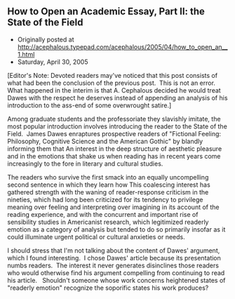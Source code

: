 ## How to Open an Academic Essay, Part II: the State of the Field

 * Originally posted at http://acephalous.typepad.com/acephalous/2005/04/how_to_open_an__1.html
 * Saturday, April 30, 2005



[Editor's Note: Devoted readers may've noticed that this post consists of what had been the conclusion of the previous post.  This is not an error.  What happened in the interim is that A. Cephalous decided he would treat Dawes with the respect he deserves instead of appending an analysis of his introduction to the ass-end of some overwrought satire.]  

Among graduate students and the professoriate they slavishly imitate, the most popular introduction involves introducing the reader to the State of the Field.  James Dawes enraptures prospective readers of "Fictional Feeling: Philosophy, Cognitive Science and the American Gothic" by blandly informing them that
An interest in the deep structure of aesthetic pleasure and in the emotions that shake us when reading has in recent years come increasingly to the fore in literary and cultural studies.

The readers who survive the first smack into an equally uncompelling second sentence in which they learn how
This coalescing interest has gathered strength with the waning of reader-response criticism in the nineties, which had long been criticized for its tendency to privilege meaning over feeling and interpreting over imagining in its account of the reading experience, and with the concurrent and important rise of sensibility studies in Americanist research, which legitimized readerly emotion as a category of analysis but tended to do so primarily insofar as it could illuminate urgent political or cultural anxieties or needs.

I should stress that I'm not talking about the content of Dawes' argument, which I found interesting.  I chose Dawes' article because its presentation numbs readers.  The interest it never generates disinclines those readers who would otherwise find his argument compelling from continuing to read his article.   Shouldn't someone whose work concerns heightened states of "readerly emotion" recognize the soporific states his work produces?

		
